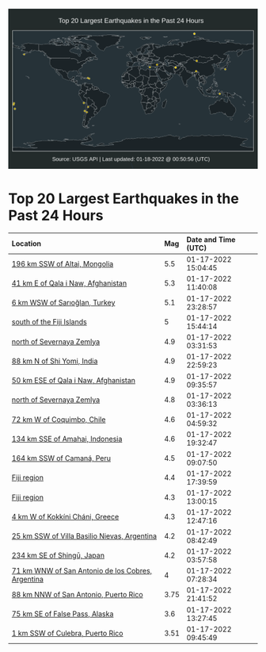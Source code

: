 ![Map](./map.png)

# Top 20 Largest Earthquakes in the Past 24 Hours

| Location | Mag | Date and Time (UTC) |
|:---|:---|:---|
| [196 km SSW of Altai, Mongolia](https://earthquake.usgs.gov/earthquakes/eventpage/us7000gcmh) | 5.5 | 01-17-2022 15:04:45 |
| [41 km E of Qala i Naw, Afghanistan](https://earthquake.usgs.gov/earthquakes/eventpage/us7000gclu) | 5.3 | 01-17-2022 11:40:08 |
| [6 km WSW of Sarıoğlan, Turkey](https://earthquake.usgs.gov/earthquakes/eventpage/us7000gcr9) | 5.1 | 01-17-2022 23:28:57 |
| [south of the Fiji Islands](https://earthquake.usgs.gov/earthquakes/eventpage/us7000gcmk) | 5 | 01-17-2022 15:44:14 |
| [north of Severnaya Zemlya](https://earthquake.usgs.gov/earthquakes/eventpage/us7000gckg) | 4.9 | 01-17-2022 03:31:53 |
| [88 km N of Shi Yomi, India](https://earthquake.usgs.gov/earthquakes/eventpage/us7000gcr6) | 4.9 | 01-17-2022 22:59:23 |
| [50 km ESE of Qala i Naw, Afghanistan](https://earthquake.usgs.gov/earthquakes/eventpage/us7000gcle) | 4.9 | 01-17-2022 09:35:57 |
| [north of Severnaya Zemlya](https://earthquake.usgs.gov/earthquakes/eventpage/us7000gcki) | 4.8 | 01-17-2022 03:36:13 |
| [72 km W of Coquimbo, Chile](https://earthquake.usgs.gov/earthquakes/eventpage/us7000gckp) | 4.6 | 01-17-2022 04:59:32 |
| [134 km SSE of Amahai, Indonesia](https://earthquake.usgs.gov/earthquakes/eventpage/us7000gcpp) | 4.6 | 01-17-2022 19:32:47 |
| [164 km SSW of Camaná, Peru](https://earthquake.usgs.gov/earthquakes/eventpage/us7000gcl9) | 4.5 | 01-17-2022 09:07:50 |
| [Fiji region](https://earthquake.usgs.gov/earthquakes/eventpage/us7000gcp6) | 4.4 | 01-17-2022 17:39:59 |
| [Fiji region](https://earthquake.usgs.gov/earthquakes/eventpage/us7000gcm0) | 4.3 | 01-17-2022 13:00:15 |
| [4 km W of Kokkíni Cháni, Greece](https://earthquake.usgs.gov/earthquakes/eventpage/us7000gclz) | 4.3 | 01-17-2022 12:47:16 |
| [25 km SSW of Villa Basilio Nievas, Argentina](https://earthquake.usgs.gov/earthquakes/eventpage/us7000gcl7) | 4.2 | 01-17-2022 08:42:49 |
| [234 km SE of Shingū, Japan](https://earthquake.usgs.gov/earthquakes/eventpage/us7000gckj) | 4.2 | 01-17-2022 03:57:58 |
| [71 km WNW of San Antonio de los Cobres, Argentina](https://earthquake.usgs.gov/earthquakes/eventpage/us7000gcl0) | 4 | 01-17-2022 07:28:34 |
| [88 km NNW of San Antonio, Puerto Rico](https://earthquake.usgs.gov/earthquakes/eventpage/pr2022017003) | 3.75 | 01-17-2022 21:41:52 |
| [75 km SE of False Pass, Alaska](https://earthquake.usgs.gov/earthquakes/eventpage/us7000gcm1) | 3.6 | 01-17-2022 13:27:45 |
| [1 km SSW of Culebra, Puerto Rico](https://earthquake.usgs.gov/earthquakes/eventpage/pr2022017001) | 3.51 | 01-17-2022 09:45:49 |
